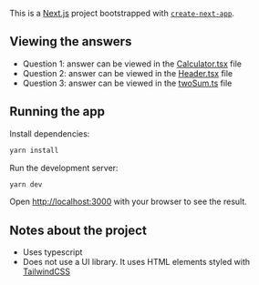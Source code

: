This is a [Next.js](https://nextjs.org/) project bootstrapped with [`create-next-app`](https://github.com/vercel/next.js/tree/canary/packages/create-next-app).

## Viewing the answers

- Question 1: answer can be viewed in the [Calculator.tsx](app/calculator/Calculator.tsx) file
- Question 2: answer can be viewed in the [Header.tsx](components/Header.tsx) file
- Question 3: answer can be viewed in the [twoSum.ts](app/question3/twoSum.ts) file

## Running the app

Install dependencies:

```bash
yarn install
```

Run the development server:

```bash
yarn dev
```

Open [http://localhost:3000](http://localhost:3000) with your browser to see the result.

## Notes about the project

- Uses typescript
- Does not use a UI library. It uses HTML elements styled with [TailwindCSS](https://tailwindcss.com/)
